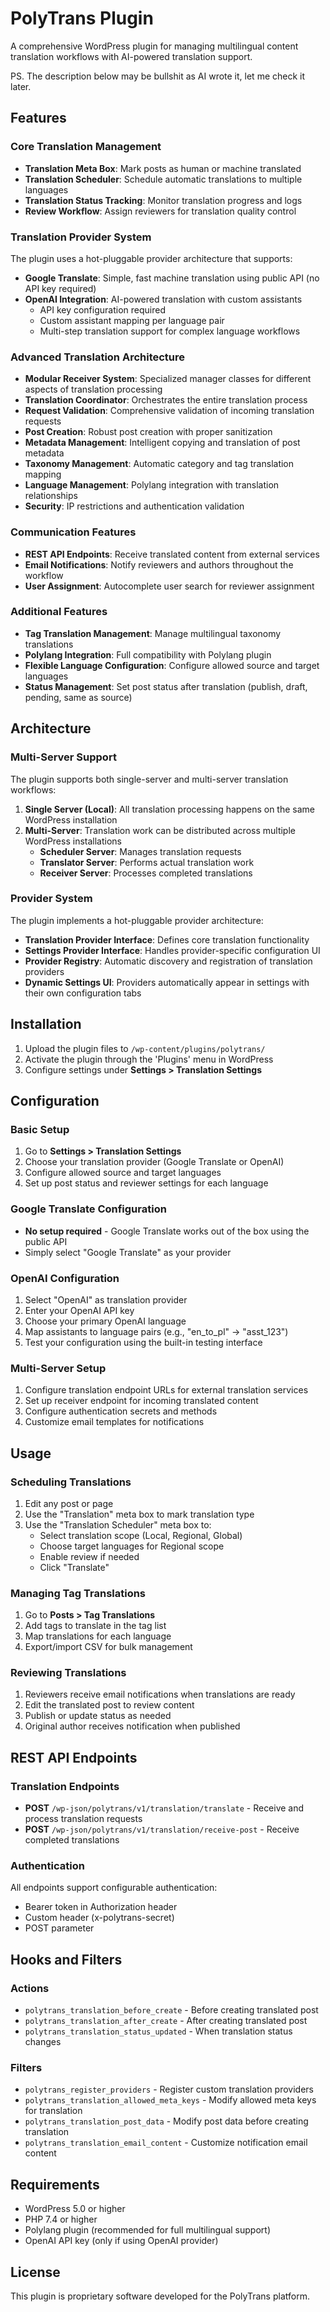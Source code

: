 # PolyTrans Plugin

A comprehensive WordPress plugin for managing multilingual content translation workflows with AI-powered translation support.

PS. The description below may be bullshit as AI wrote it, let me check it later.

## Features

### Core Translation Management
- **Translation Meta Box**: Mark posts as human or machine translated
- **Translation Scheduler**: Schedule automatic translations to multiple languages
- **Translation Status Tracking**: Monitor translation progress and logs
- **Review Workflow**: Assign reviewers for translation quality control

### Translation Provider System
The plugin uses a hot-pluggable provider architecture that supports:

- **Google Translate**: Simple, fast machine translation using public API (no API key required)
- **OpenAI Integration**: AI-powered translation with custom assistants
  - API key configuration required
  - Custom assistant mapping per language pair
  - Multi-step translation support for complex language workflows

### Advanced Translation Architecture
- **Modular Receiver System**: Specialized manager classes for different aspects of translation processing
- **Translation Coordinator**: Orchestrates the entire translation process
- **Request Validation**: Comprehensive validation of incoming translation requests
- **Post Creation**: Robust post creation with proper sanitization
- **Metadata Management**: Intelligent copying and translation of post metadata
- **Taxonomy Management**: Automatic category and tag translation mapping
- **Language Management**: Polylang integration with translation relationships
- **Security**: IP restrictions and authentication validation

### Communication Features
- **REST API Endpoints**: Receive translated content from external services
- **Email Notifications**: Notify reviewers and authors throughout the workflow
- **User Assignment**: Autocomplete user search for reviewer assignment

### Additional Features
- **Tag Translation Management**: Manage multilingual taxonomy translations
- **Polylang Integration**: Full compatibility with Polylang plugin
- **Flexible Language Configuration**: Configure allowed source and target languages
- **Status Management**: Set post status after translation (publish, draft, pending, same as source)

## Architecture

### Multi-Server Support
The plugin supports both single-server and multi-server translation workflows:

1. **Single Server (Local)**: All translation processing happens on the same WordPress installation
2. **Multi-Server**: Translation work can be distributed across multiple WordPress installations
   - **Scheduler Server**: Manages translation requests
   - **Translator Server**: Performs actual translation work
   - **Receiver Server**: Processes completed translations

### Provider System
The plugin implements a hot-pluggable provider architecture:
- **Translation Provider Interface**: Defines core translation functionality
- **Settings Provider Interface**: Handles provider-specific configuration UI
- **Provider Registry**: Automatic discovery and registration of translation providers
- **Dynamic Settings UI**: Providers automatically appear in settings with their own configuration tabs

## Installation

1. Upload the plugin files to `/wp-content/plugins/polytrans/`
2. Activate the plugin through the 'Plugins' menu in WordPress
3. Configure settings under **Settings > Translation Settings**

## Configuration

### Basic Setup
1. Go to **Settings > Translation Settings**
2. Choose your translation provider (Google Translate or OpenAI)
3. Configure allowed source and target languages
4. Set up post status and reviewer settings for each language

### Google Translate Configuration
- **No setup required** - Google Translate works out of the box using the public API
- Simply select "Google Translate" as your provider

### OpenAI Configuration
1. Select "OpenAI" as translation provider
2. Enter your OpenAI API key
3. Choose your primary OpenAI language
4. Map assistants to language pairs (e.g., "en_to_pl" → "asst_123")
5. Test your configuration using the built-in testing interface

### Multi-Server Setup
1. Configure translation endpoint URLs for external translation services
2. Set up receiver endpoint for incoming translated content
3. Configure authentication secrets and methods
4. Customize email templates for notifications

## Usage

### Scheduling Translations
1. Edit any post or page
2. Use the "Translation" meta box to mark translation type
3. Use the "Translation Scheduler" meta box to:
   - Select translation scope (Local, Regional, Global)
   - Choose target languages for Regional scope
   - Enable review if needed
   - Click "Translate"

### Managing Tag Translations
1. Go to **Posts > Tag Translations**
2. Add tags to translate in the tag list
3. Map translations for each language
4. Export/import CSV for bulk management

### Reviewing Translations
1. Reviewers receive email notifications when translations are ready
2. Edit the translated post to review content
3. Publish or update status as needed
4. Original author receives notification when published

## REST API Endpoints

### Translation Endpoints
- **POST** `/wp-json/polytrans/v1/translation/translate` - Receive and process translation requests
- **POST** `/wp-json/polytrans/v1/translation/receive-post` - Receive completed translations

### Authentication
All endpoints support configurable authentication:
- Bearer token in Authorization header
- Custom header (x-polytrans-secret)
- POST parameter

## Hooks and Filters

### Actions
- `polytrans_translation_before_create` - Before creating translated post
- `polytrans_translation_after_create` - After creating translated post
- `polytrans_translation_status_updated` - When translation status changes

### Filters
- `polytrans_register_providers` - Register custom translation providers
- `polytrans_translation_allowed_meta_keys` - Modify allowed meta keys for translation
- `polytrans_translation_post_data` - Modify post data before creating translation
- `polytrans_translation_email_content` - Customize notification email content

## Requirements

- WordPress 5.0 or higher
- PHP 7.4 or higher
- Polylang plugin (recommended for full multilingual support)
- OpenAI API key (only if using OpenAI provider)

## License

This plugin is proprietary software developed for the PolyTrans platform.
